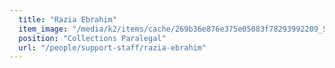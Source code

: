 ```yaml
---
  title: "Razia Ebrahim"
  item_image: "/media/k2/items/cache/269b36e876e375e05083f78293992209_S.jpg"
  position: "Collections Paralegal"
  url: "/people/support-staff/razia-ebrahim"
---
```


